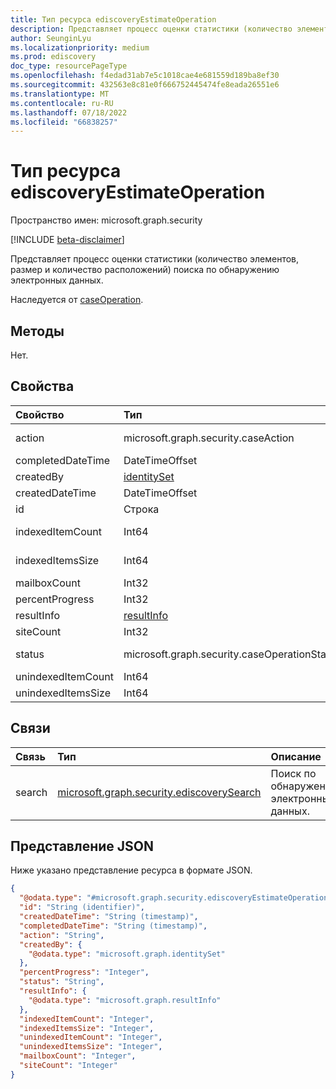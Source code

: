 ```yaml
---
title: Тип ресурса ediscoveryEstimateOperation
description: Представляет процесс оценки статистики (количество элементов, размер и количество расположений) поиска по обнаружению электронных данных.
author: SeunginLyu
ms.localizationpriority: medium
ms.prod: ediscovery
doc_type: resourcePageType
ms.openlocfilehash: f4edad31ab7e5c1018cae4e681559d189ba8ef30
ms.sourcegitcommit: 432563e8c81e0f666752445474fe8eada26551e6
ms.translationtype: MT
ms.contentlocale: ru-RU
ms.lasthandoff: 07/18/2022
ms.locfileid: "66838257"
---
```

# <a name="ediscoveryestimateoperation-resource-type"></a>Тип ресурса ediscoveryEstimateOperation

Пространство имен: microsoft.graph.security

[!INCLUDE [beta-disclaimer](../../includes/beta-disclaimer.md)]

Представляет процесс оценки статистики (количество элементов, размер и количество расположений) поиска по обнаружению электронных данных.

Наследуется от [caseOperation](../resources/security-caseoperation.md).

## <a name="methods"></a>Методы
Нет.
## <a name="properties"></a>Свойства
|Свойство|Тип|Описание|
|:---|:---|:---|
|action|microsoft.graph.security.caseAction| Тип действия, представляемого операцией. Возможные значения: `addToReviewSet`,,,`contentExport`,`convertToPdf``estimateStatistics``applyTags`,`purgeData`|
|completedDateTime|DateTimeOffset|Дата и время завершения операции. Только для чтения. |
|createdBy|[identitySet](../resources/identityset.md)|Пользователь, создавший операцию. Только для чтения. |
|createdDateTime|DateTimeOffset|Дата и время начала операции. Только для чтения.|
|id|Строка| Идентификатор операции. Только для чтения.|
|indexedItemCount|Int64|Предполагаемое количество элементов для поиска **,** соответствующих запросу содержимого.|
|indexedItemsSize|Int64|Предполагаемый размер элементов для поиска **,** соответствующих запросу содержимого.|
|mailboxCount|Int32|Количество почтовых ящиков с совпадением поиска.|
|percentProgress|Int32|Ход выполнения операции. Только для чтения. |
|resultInfo|[resultInfo](../resources/resultinfo.md)|Содержит сведения о результатах успешного выполнения и сбоя. |
|siteCount|Int32|Количество почтовых ящиков с совпадением поиска.|
|status|microsoft.graph.security.caseOperationStatus| Состояние операции обращения. Возможные значения: `notStarted`, `submissionFailed`, `running`, `succeeded`, `partiallySucceeded`, `failed`.|
|unindexedItemCount|Int64|Предполагаемое количество неиндексированных элементов для коллекции.|
|unindexedItemsSize|Int64|Предполагаемый размер неиндексированных элементов для коллекции.|

## <a name="relationships"></a>Связи
|Связь|Тип|Описание|
|:---|:---|:---|
|search|[microsoft.graph.security.ediscoverySearch](../resources/security-ediscoverysearch.md)|Поиск по обнаружению электронных данных.|

## <a name="json-representation"></a>Представление JSON
Ниже указано представление ресурса в формате JSON.
<!-- {
  "blockType": "resource",
  "keyProperty": "id",
  "@odata.type": "microsoft.graph.security.ediscoveryEstimateOperation",
  "baseType": "microsoft.graph.security.caseOperation",
  "openType": false
}
-->
``` json
{
  "@odata.type": "#microsoft.graph.security.ediscoveryEstimateOperation",
  "id": "String (identifier)",
  "createdDateTime": "String (timestamp)",
  "completedDateTime": "String (timestamp)",
  "action": "String",
  "createdBy": {
    "@odata.type": "microsoft.graph.identitySet"
  },
  "percentProgress": "Integer",
  "status": "String",
  "resultInfo": {
    "@odata.type": "microsoft.graph.resultInfo"
  },
  "indexedItemCount": "Integer",
  "indexedItemsSize": "Integer",
  "unindexedItemCount": "Integer",
  "unindexedItemsSize": "Integer",
  "mailboxCount": "Integer",
  "siteCount": "Integer"
}
```

